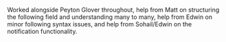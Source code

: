 Worked alongside Peyton Glover throughout, help from Matt on structuring the following field and understanding many to many, help from Edwin on minor following syntax issues, and help from Sohail/Edwin on the notification functionality. 